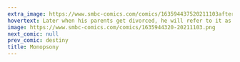 ```yaml
---
extra_image: https://www.smbc-comics.com/comics/163594437520211103after.png
hovertext: Later when his parents get divorced, he will refer to it as an antitrust action.
image: https://www.smbc-comics.com/comics/1635944320-20211103.png
next_comic: null
prev_comic: destiny
title: Monopsony
---
```


